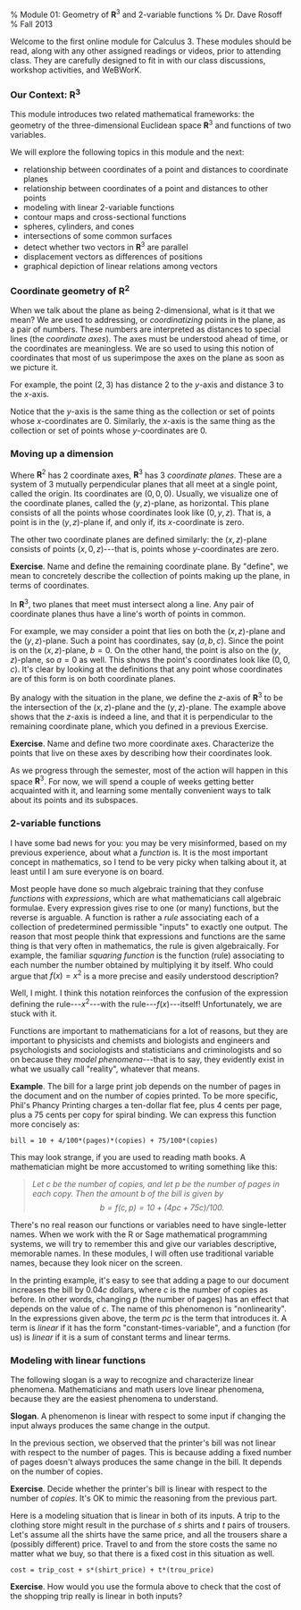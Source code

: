 % Module 01:
  Geometry of $\mathbf{R}^3$ and 2-variable functions
% Dr. Dave Rosoff
% Fall 2013

Welcome to the first online module for Calculus 3. These modules should be read, along with any other assigned readings or videos, prior to attending class. They are carefully designed to fit in with our class discussions, workshop activities, and WeBWorK.

### Our Context: $\mathbf{R}^3$

This module introduces two related mathematical frameworks: the geometry of the three-dimensional Euclidean space $\mathbf{R}^3$ and functions of two variables. 

We will explore the following topics in this module and the next:

* relationship between coordinates of a point and distances to coordinate planes
* relationship between coordinates of a point and distances to other points
* modeling with linear 2-variable functions
* contour maps and cross-sectional functions
* spheres, cylinders, and cones
* intersections of some common surfaces
* detect whether two vectors in $\mathbf{R}^3$ are parallel
* displacement vectors as differences of positions
* graphical depiction of linear relations among vectors

### Coordinate geometry of $\mathbf{R}^2$

When we talk about the plane as being 2-dimensional, what is it that we mean? We are used to addressing, or *coordinatizing* points in the plane, as a pair of numbers. These numbers are interpreted as distances to special lines (the *coordinate axes*). The axes must be understood ahead of time, or the coordinates are meaningless. We are so used to using this notion of coordinates that most of us superimpose the axes on the plane as soon as we picture it. 

For example, the point $(2,3)$ has distance $2$ to the $y$-axis and distance $3$ to the $x$-axis. 

Notice that the $y$-axis is the same thing as the collection or set of points whose $x$-coordinates are 0. Similarly, the $x$-axis is the same thing as the collection or set of points whose $y$-coordinates are 0. 

### Moving up a dimension

Where $\mathbf{R}^2$ has 2 coordinate axes, $\mathbf{R}^3$ has 3 *coordinate planes*. These are a system of 3 mutually perpendicular planes that all meet at a single point, called the origin. Its coordinates are $(0,0,0)$. Usually, we visualize one of the coordinate planes, called the $(y,z)$-plane, as horizontal. This plane consists of all the points whose coordinates look like $(0, y, z)$. That is, a point is in the $(y,z)$-plane if, and only if, its $x$-coordinate is zero.

The other two coordinate planes are defined similarly: the $(x,z)$-plane consists of points $(x, 0, z)$---that is, points whose $y$-coordinates are zero. 

**Exercise**. Name and define the remaining coordinate plane. By "define", we mean to concretely describe the collection of points making up the plane, in terms of coordinates.

In $\mathbf{R}^3$, two planes that meet must intersect along a line. Any pair of coordinate planes thus have a line's worth of points in common.

For example, we may consider a point that lies on both the $(x,z)$-plane and the $(y,z)$-plane. Such a point has coordinates, say $(a,b,c)$. Since the point is on the $(x,z)$-plane, $b = 0$. On the other hand, the point is also on the $(y,z)$-plane, so $a = 0$ as well. This shows the point's coordinates look like $(0,0,c)$. It's clear by looking at the definitions that any point whose coordinates are of this form is on both coordinate planes.

By analogy with the situation in the plane, we define the $z$-axis of $\mathbf{R}^3$ to be the intersection of the $(x,z)$-plane and the $(y,z)$-plane. The example above shows that the $z$-axis is indeed a line, and that it is perpendicular to the remaining coordinate plane, which you defined in a previous Exercise.

**Exercise**. Name and define two more coordinate axes. Characterize the points that live on these axes by describing how their coordinates look.

As we progress through the semester, most of the action will happen in this space $\mathbf{R}^3$. For now, we will spend a couple of weeks getting better acquainted with it, and learning some mentally convenient ways to talk about its points and its subspaces.

### 2-variable functions

I have some bad news for you: you may be very misinformed, based on my previous experience, about what a *function* is. It is the most important concept in mathematics, so I tend to be very picky when talking about it, at least until I am sure everyone is on board.

Most people have done so much algebraic training that they confuse *functions* with *expressions*, which are what mathematicians call algebraic formulae. Every expression gives rise to one (or many) functions, but the reverse is arguable. A function is rather a *rule* associating each of a collection of predetermined permissible "inputs" to exactly one output. The reason that most people think that expressions and functions are the same thing is that very often in mathematics, the rule is given algebraically. For example, the familiar *squaring function* is the function (rule) associating to each number the number obtained by multiplying it by itself. Who could argue that $f(x) = x^2$ is a more precise and easily understood description? 

Well, I might. I think this notation reinforces the confusion of the expression defining the rule---$x^2$---with the rule---$f(x)$---itself! Unfortunately, we are stuck with it. 

Functions are important to mathematicians for a lot of reasons, but they are important to physicists and chemists and biologists and engineers and psychologists and sociologists and statisticians and criminologists and so on because they *model phenomena*---that is to say, they evidently exist in what we usually call "reality", whatever that means. 

**Example**. The bill for a large print job depends on the number of pages in the document and on the number of copies printed. To be more specific, Phil's Phancy Printing charges a ten-dollar flat fee, plus 4 cents per page, plus a 75 cents per copy for spiral binding. We can express this function more concisely as:

    bill = 10 + 4/100*(pages)*(copies) + 75/100*(copies)

This may look strange, if you are used to reading math books. A mathematician might be more accustomed to writing something like this:

> *Let $c$ be the number of copies, and let $p$ be the number of pages in
> each copy. Then the amount $b$&nbsp;of the bill is given by 
> $$b = f(c,p) = 10 + (4pc + 75c)/100.$$*

There's no real reason our functions or variables need to have single-letter names. When we work with the R or Sage mathematical programming systems, we will try to remember this and give our variables descriptive, memorable names. In these modules, I will often use traditional variable names, because they look nicer on the screen.

In the printing example, it's easy to see that adding a page to our document increases the bill by $0.04c$ dollars, where $c$ is the number of copies as before. In other words, changing $p$ (the number of pages) has an effect that depends on the value of $c$. The name of this phenomenon is "nonlinearity". In the expressions given above, the term $pc$ is the term that introduces it. A term is *linear* if it has the form "constant-times-variable", and a function (for us) is *linear* if it is a sum of constant terms and linear terms.

### Modeling with linear functions

The following slogan is a way to recognize and characterize linear phenomena. Mathematicians and math users love linear phenomena, because they are the easiest phenomena to understand. 

**Slogan**. A phenomenon is linear with respect to some input if changing the input always produces the same change in the output.

In the previous section, we observed that the printer's bill was not linear with respect to the number of pages. This is because adding a fixed number of pages doesn't always produces the same change in the bill. It depends on the number of copies.

**Exercise**. Decide whether the printer's bill is linear with respect to the number of *copies*. It's OK to mimic the reasoning from the previous part.

Here is a modeling situation that is linear in both of its inputs. A trip to the clothing store might result in the purchase of $s$ shirts and $t$ pairs of trousers. Let's assume all the shirts have the same price, and all the trousers share a (possibly different) price. Travel to and from the store costs the same no matter what we buy, so that there is a fixed cost in this situation as well. 

    cost = trip_cost + s*(shirt_price) + t*(trou_price)

**Exercise**. How would you use the formula above to check that the cost of the shopping trip really is linear in both inputs?
